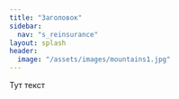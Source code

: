 ```yaml
---
title: "Заголовок"
sidebar:
  nav: "s_reinsurance"
layout: splash
header:
  image: "/assets/images/mountains1.jpg"
---
```

Тут текст
